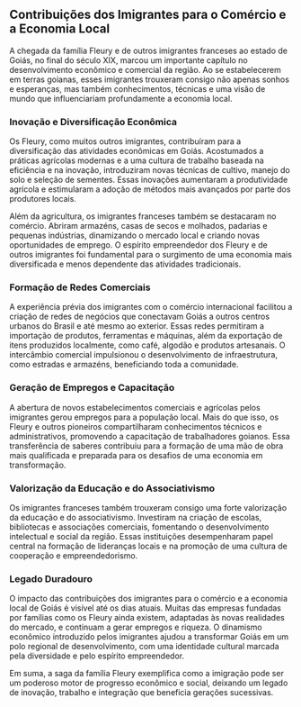 ## Contribuições dos Imigrantes para o Comércio e a Economia Local

A chegada da família Fleury e de outros imigrantes franceses ao estado de Goiás, no final do século XIX, marcou um importante capítulo no desenvolvimento econômico e comercial da região. Ao se estabelecerem em terras goianas, esses imigrantes trouxeram consigo não apenas sonhos e esperanças, mas também conhecimentos, técnicas e uma visão de mundo que influenciariam profundamente a economia local.

### Inovação e Diversificação Econômica

Os Fleury, como muitos outros imigrantes, contribuíram para a diversificação das atividades econômicas em Goiás. Acostumados a práticas agrícolas modernas e a uma cultura de trabalho baseada na eficiência e na inovação, introduziram novas técnicas de cultivo, manejo do solo e seleção de sementes. Essas inovações aumentaram a produtividade agrícola e estimularam a adoção de métodos mais avançados por parte dos produtores locais.

Além da agricultura, os imigrantes franceses também se destacaram no comércio. Abriram armazéns, casas de secos e molhados, padarias e pequenas indústrias, dinamizando o mercado local e criando novas oportunidades de emprego. O espírito empreendedor dos Fleury e de outros imigrantes foi fundamental para o surgimento de uma economia mais diversificada e menos dependente das atividades tradicionais.

### Formação de Redes Comerciais

A experiência prévia dos imigrantes com o comércio internacional facilitou a criação de redes de negócios que conectavam Goiás a outros centros urbanos do Brasil e até mesmo ao exterior. Essas redes permitiram a importação de produtos, ferramentas e máquinas, além da exportação de itens produzidos localmente, como café, algodão e produtos artesanais. O intercâmbio comercial impulsionou o desenvolvimento de infraestrutura, como estradas e armazéns, beneficiando toda a comunidade.

### Geração de Empregos e Capacitação

A abertura de novos estabelecimentos comerciais e agrícolas pelos imigrantes gerou empregos para a população local. Mais do que isso, os Fleury e outros pioneiros compartilharam conhecimentos técnicos e administrativos, promovendo a capacitação de trabalhadores goianos. Essa transferência de saberes contribuiu para a formação de uma mão de obra mais qualificada e preparada para os desafios de uma economia em transformação.

### Valorização da Educação e do Associativismo

Os imigrantes franceses também trouxeram consigo uma forte valorização da educação e do associativismo. Investiram na criação de escolas, bibliotecas e associações comerciais, fomentando o desenvolvimento intelectual e social da região. Essas instituições desempenharam papel central na formação de lideranças locais e na promoção de uma cultura de cooperação e empreendedorismo.

### Legado Duradouro

O impacto das contribuições dos imigrantes para o comércio e a economia local de Goiás é visível até os dias atuais. Muitas das empresas fundadas por famílias como os Fleury ainda existem, adaptadas às novas realidades do mercado, e continuam a gerar empregos e riqueza. O dinamismo econômico introduzido pelos imigrantes ajudou a transformar Goiás em um polo regional de desenvolvimento, com uma identidade cultural marcada pela diversidade e pelo espírito empreendedor.

Em suma, a saga da família Fleury exemplifica como a imigração pode ser um poderoso motor de progresso econômico e social, deixando um legado de inovação, trabalho e integração que beneficia gerações sucessivas.